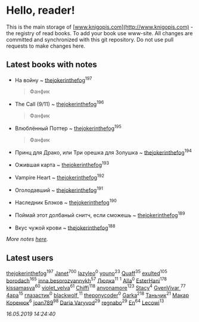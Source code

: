 # Hello, reader!
This is the main storage of [www.knigopis.com](http://www.knigopis.com) - the registry of read books.
To add your book use www-site. All changes are committed and synchronized with this git repository.
Do not use pull requests to make changes here.


## Latest books with notes
* На войну ~ [thejokerinthefog](users/317/317244423-vkontakte)<sup>197</sup>
    > Фанфик

* The Call (9/11) ~ [thejokerinthefog](users/317/317244423-vkontakte)<sup>196</sup>
    > Фанфик

* Влюблённый Поттер ~ [thejokerinthefog](users/317/317244423-vkontakte)<sup>195</sup>
    > Фанфик

* Принц для Драко, или Три орешка для Золушка ~ [thejokerinthefog](users/317/317244423-vkontakte)<sup>194</sup>

* Ожившая карта ~ [thejokerinthefog](users/317/317244423-vkontakte)<sup>193</sup>

* Vampire Heart ~ [thejokerinthefog](users/317/317244423-vkontakte)<sup>192</sup>

* Оголодавший ~ [thejokerinthefog](users/317/317244423-vkontakte)<sup>191</sup>

* Наследник Блэков ~ [thejokerinthefog](users/317/317244423-vkontakte)<sup>190</sup>

* Поймай этот долбаный снитч, если сможешь ~ [thejokerinthefog](users/317/317244423-vkontakte)<sup>189</sup>

* Вкус чужой крови ~ [thejokerinthefog](users/317/317244423-vkontakte)<sup>188</sup>


_More notes [here](latest_books_with_notes.md)._


## Latest users
[thejokerinthefog](users/317/317244423-vkontakte)<sup>197</sup> 
[Janet](users/108/108113656204404967440-google)<sup>700</sup> 
[lazyleo](users/116/116845519572391639637-google)<sup>0</sup> 
[youno](users/302/302928912-vkontakte)<sup>23</sup> 
[Quaff](users/122/12267158-vkontakte)<sup>35</sup> 
[exulted](users/100/100599204551896265722-google)<sup>105</sup> 
[borodach](users/157/15706320-vkontakte)<sup>165</sup> 
[inna.besprozvannykh](users/733/73323849-yandex)<sup>57</sup> 
[Людка](users/111/111038749-vkontakte)<sup>11</sup> 
[](users/114/114792281744850455512-google)<sup>1</sup> 
[Alla](users/103/103352250712959229257-google)<sup>0</sup> 
[EsterHani](users/305/30558181-vkontakte)<sup>178</sup> 
[kissamasya](users/684/68439978-vkontakte)<sup>60</sup> 
[violet_velva](users/116/116961712580551399099-google)<sup>61</sup> 
[Chiffi](users/105/105831994080785626680-google)<sup>118</sup> 
[anvonamore](users/595/5957175-vkontakte)<sup>123</sup> 
[Stacy](users/309/30902475-vkontakte)<sup>4</sup> 
[GvenVivar ](users/158/158266434925901-facebook)<sup>77</sup> 
[4apa](users/117/117392596378069249667-google)<sup>15</sup> 
[глазастик](users/115/115257673890455357280-google)<sup>0</sup> 
[blackwolf ](users/236/236639644-vkontakte)<sup>11</sup> 
[theponycoder](users/195/195144442-vkontakte)<sup>0</sup> 
[Garka](users/115/115753719718250012620-google)<sup>218</sup> 
[Таньчик](users/209/2096581563762610-facebook)<sup>21</sup> 
[Макар Коренюк](users/126/126368737-vkontakte)<sup>6</sup> 
[joan789](users/240/2401650-vkontakte)<sup>98</sup> 
[Daria Varyvod](users/829/829893410524253-facebook)<sup>29</sup> 
[regnabo](users/870/870059322-yandex)<sup>29</sup> 
[En](users/333/333646551-vkontakte)<sup>64</sup> 
[Lecowi](users/521/521873425-vkontakte)<sup>13</sup> 


_16.05.2019 14:24:40_
